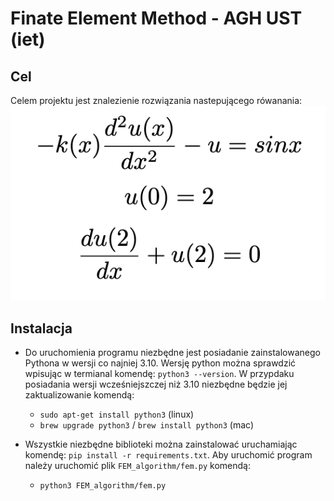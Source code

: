 # Finate Element Method - AGH UST (iet)

## Cel
Celem projektu jest znalezienie rozwiązania nastepującego rówanania:
![rownanie](/assets/equation.png)

## Instalacja

- Do uruchomienia programu niezbędne jest posiadanie zainstalowanego Pythona w wersji co najniej 3.10. Wersję python można sprawdzić wpisując w termianal komendę: 
`python3 --version`. W przypdaku posiadania wersji wcześniejszczej niż 3.10 niezbędne będzie jej zaktualizowanie komendą:
    - `sudo apt-get install python3` (linux)
    - `brew upgrade python3` / `brew install python3` (mac) 

- Wszystkie niezbędne biblioteki można zainstalować uruchamiając komendę: `pip install -r requirements.txt`.
Aby uruchomić program należy uruchomić plik `FEM_algorithm/fem.py` komendą:
    - `python3 FEM_algorithm/fem.py`
